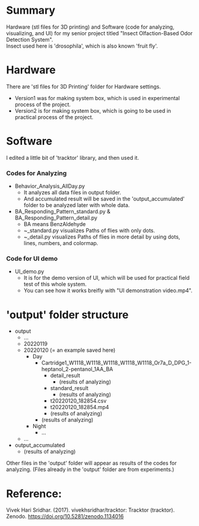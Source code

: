 # Summary
Hardware (stl files for 3D printing) and Software (code for analyzing, visualizing, and UI) for my senior project titled "Insect Olfaction-Based Odor Detection System".  
Insect used here is 'drosophila', which is also known 'fruit fly'.

# Hardware
There are 'stl files for 3D Printing' folder for Hardware settings.  
- Version1 was for making system box, which is used in experimental process of the project.  
- Version2 is for making system box, which is going to be used in practical process of the project.

# Software
I edited a little bit of 'tracktor' library, and then used it.

### Codes for Analyzing
- Behavior_Analysis_AllDay.py
  - It analyzes all data files in output folder.
  - And accumulated result will be saved in the 'output_accumulated' folder to be analyzed later with whole data.
- BA_Responding_Pattern_standard.py & BA_Responding_Pattern_detail.py
  - BA means BenzAldehyde
  - ~_standard.py visualizes Paths of flies with only dots.
  - ~_detail.py visualizes Paths of flies in more detail by using dots, lines, numbers, and colormap.

### Code for UI demo
- UI_demo.py
  - It is for the demo version of UI, which will be used for practical field test of this whole system.
  - You can see how it works breifly with "UI demonstration video.mp4". 

# 'output' folder structure
- output
  - ...
  - 20220119
  - 20220120 (= an example saved here)
    - Day
      - Cartridge1_W1118_W1118_W1118_W1118_W1118_Or7a_D_DPG_1-heptanol_2-pentanol_1AA_BA
        - detail_result
          - (results of analyzing) 
        - standard_result
          - (results of analyzing)
        - t20220120_182854.csv
        - t20220120_182854.mp4
        - (results of analyzing)
      - (results of analyzing)
    - Night
      - ... 
  - ... 
- output_accumulated
  - (results of analyzing)


Other files in the 'output' folder will appear as results of the codes for analyzing.
(Files already in the 'output' folder are from experiments.)

# Reference:
Vivek Hari Sridhar. (2017). vivekhsridhar/tracktor: Tracktor (tracktor). Zenodo. https://doi.org/10.5281/zenodo.1134016
